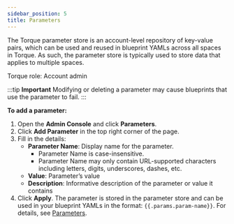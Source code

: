 ```yaml
---
sidebar_position: 5
title: Parameters
---
```


The Torque parameter store is an account-level repository of key-value pairs, which can be used and reused in blueprint YAMLs across all spaces in Torque. As such, the parameter store is typically used to store data that applies to multiple spaces. 

Torque role: Account admin

:::tip __Important__
Modifying or deleting a parameter may cause blueprints that use the parameter to fail.
:::

__To add a parameter:__

1. Open the __Admin Console__ and click __Parameters__.
2. Click __Add Parameter__ in the top right corner of the page.
3. Fill in the details:
   * __Parameter Name__: Display name for the parameter.
     * Parameter Name is case-insensitive.
     * Parameter Name may only contain URL-supported characters including letters, digits, underscores, dashes, etc.
   * __Value__: Parameter’s value
   * __Description__: Informative description of the parameter or value it contains
4. Click __Apply__.
   The parameter is stored in the parameter store and can be used in your blueprint YAMLs in the format: ```{{.params.param-name}}```. For details, see [Parameters](/blueprint-designer-guide/blueprints#parameters).